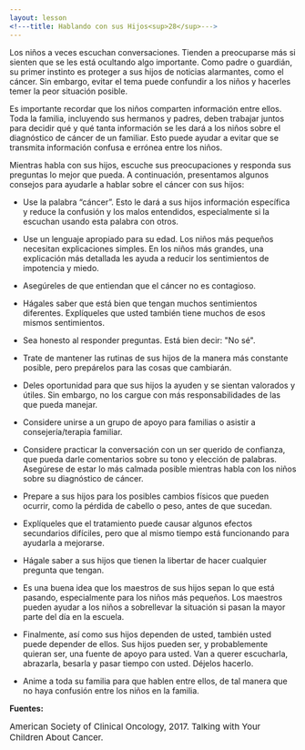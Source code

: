 ```yaml
---
layout: lesson
<!---title: Hablando con sus Hijos<sup>28</sup>--->
---
```


Los niños a veces escuchan conversaciones. Tienden a preocuparse más si sienten que se les está ocultando algo importante. Como padre o guardián, su primer instinto es proteger a sus hijos de noticias alarmantes, como el cáncer. Sin embargo, evitar el tema puede confundir a los niños y hacerles temer la peor situación posible.

Es importante recordar que los niños comparten información entre ellos. Toda la familia, incluyendo sus hermanos y padres, deben trabajar juntos para decidir qué y qué tanta información se les dará a los niños sobre el diagnóstico de cáncer de un familiar. Esto puede ayudar a evitar que se transmita información confusa e errónea entre los niños.

Mientras habla con sus hijos, escuche sus preocupaciones y responda sus preguntas lo mejor que pueda. A continuación, presentamos algunos consejos para ayudarle a hablar sobre el cáncer con sus hijos:

* Use la palabra “cáncer”. Esto le dará a sus hijos información específica y reduce la confusión y los malos entendidos, especialmente si la escuchan usando esta palabra con otros.

* Use un lenguaje apropiado para su edad. Los niños más pequeños necesitan explicaciones simples. En los niños más grandes, una explicación más detallada les ayuda a reducir los sentimientos de impotencia y miedo.

* Asegúreles de que entiendan que el cáncer no es contagioso.

* Hágales saber que está bien que tengan muchos sentimientos diferentes. Explíqueles que usted también tiene muchos de esos mismos sentimientos.

* Sea honesto al responder preguntas. Está bien decir: "No sé".

* Trate de mantener las rutinas de sus hijos de la manera más constante posible, pero prepárelos para las cosas que cambiarán.

* Deles oportunidad para que sus hijos la ayuden y se sientan valorados y útiles. Sin embargo, no los cargue con más responsabilidades de las que pueda manejar.

* Considere unirse a un grupo de apoyo para familias o asistir a consejería/terapia familiar.

* Considere practicar la conversación con un ser querido de confianza, que pueda darle comentarios sobre su tono y elección de palabras. Asegúrese de estar lo más calmada posible mientras habla con los niños sobre su diagnóstico de cáncer.

* Prepare a sus hijos para los posibles cambios físicos que pueden ocurrir, como la pérdida de cabello o peso, antes de que sucedan.

* Explíqueles que el tratamiento puede causar algunos efectos secundarios difíciles, pero que al mismo tiempo está funcionando para ayudarla a mejorarse.

* Hágale saber a sus hijos que tienen la libertar de hacer cualquier pregunta que tengan.

* Es una buena idea que los maestros de sus hijos sepan lo que está pasando, especialmente para los niños más pequeños. Los maestros pueden ayudar a los niños a sobrellevar la situación si pasan la mayor parte del día en la escuela.

* Finalmente, así como sus hijos dependen de usted, también usted puede depender de ellos. Sus hijos pueden ser, y probablemente quieran ser, una fuente de apoyo para usted. Van a querer escucharla, abrazarla, besarla y pasar tiempo con usted. Déjelos hacerlo.

* Anime a toda su familia para que hablen entre ellos, de tal manera que no haya confusión entre los niños en la familia.

**Fuentes:**

<span style="font-size:15px;">American Society of Clinical Oncology, 2017. Talking with Your Children About Cancer.</span>

